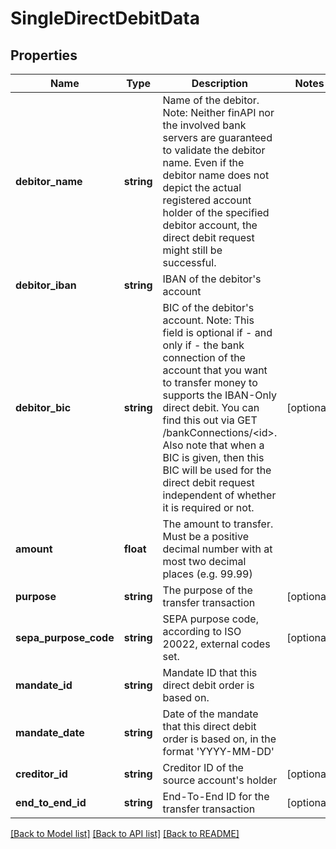 # SingleDirectDebitData

## Properties
Name | Type | Description | Notes
------------ | ------------- | ------------- | -------------
**debitor_name** | **string** | Name of the debitor. Note: Neither finAPI nor the involved bank servers are guaranteed to validate the debitor name. Even if the debitor name does not depict the actual registered account holder of the specified debitor account, the direct debit request might still be successful. | 
**debitor_iban** | **string** | IBAN of the debitor&#39;s account | 
**debitor_bic** | **string** | BIC of the debitor&#39;s account. Note: This field is optional if - and only if - the bank connection of the account that you want to transfer money to supports the IBAN-Only direct debit. You can find this out via GET /bankConnections/&lt;id&gt;. Also note that when a BIC is given, then this BIC will be used for the direct debit request independent of whether it is required or not. | [optional] 
**amount** | **float** | The amount to transfer. Must be a positive decimal number with at most two decimal places (e.g. 99.99) | 
**purpose** | **string** | The purpose of the transfer transaction | [optional] 
**sepa_purpose_code** | **string** | SEPA purpose code, according to ISO 20022, external codes set. | [optional] 
**mandate_id** | **string** | Mandate ID that this direct debit order is based on. | 
**mandate_date** | **string** | Date of the mandate that this direct debit order is based on, in the format &#39;YYYY-MM-DD&#39; | 
**creditor_id** | **string** | Creditor ID of the source account&#39;s holder | [optional] 
**end_to_end_id** | **string** | End-To-End ID for the transfer transaction | [optional] 

[[Back to Model list]](../README.md#documentation-for-models) [[Back to API list]](../README.md#documentation-for-api-endpoints) [[Back to README]](../README.md)


